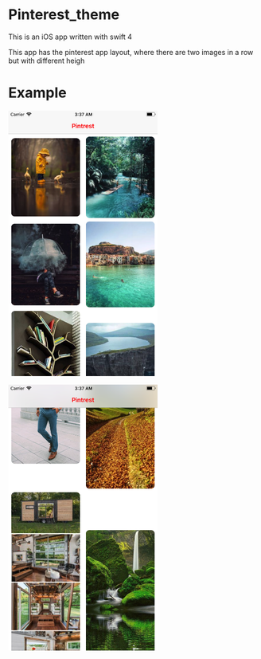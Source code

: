 # Pinterest_theme

This is an iOS app written with swift 4

This app has the pinterest app layout, where there are two images in a row but with different heigh


# Example


<img src="./assets/img2.png" alt="Drawing" width="300"/> <div></div> <img src="./assets/img1.png" alt="Drawing" width="300"/>

